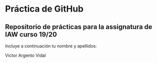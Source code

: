 # Práctica de GitHub 

## Repositorio de prácticas para la assignatura de IAW curso 19/20

Incluye a continuación tu nombre y apellidos:

Victor Argento Vidal

